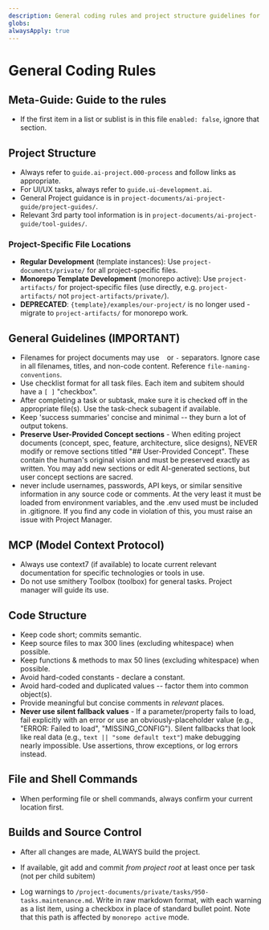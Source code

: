 ```yaml
---
description: General coding rules and project structure guidelines for AI-assisted development
globs: 
alwaysApply: true
---
```


# General Coding Rules

## Meta-Guide: Guide to the rules
- If the first item in a list or sublist is in this file `enabled: false`, ignore that section.

## Project Structure
- Always refer to `guide.ai-project.000-process` and follow links as appropriate.
- For UI/UX tasks, always refer to `guide.ui-development.ai`.
- General Project guidance is in `project-documents/ai-project-guide/project-guides/`.
- Relevant 3rd party tool information is in `project-documents/ai-project-guide/tool-guides/`.

### Project-Specific File Locations
- **Regular Development** (template instances): Use `project-documents/private/` for all project-specific files.
- **Monorepo Template Development** (monorepo active): Use `project-artifacts/` for project-specific files (use directly, e.g. `project-artifacts/` not `project-artifacts/private/`).
- **DEPRECATED**: `{template}/examples/our-project/` is no longer used - migrate to `project-artifacts/` for monorepo work.

## General Guidelines (IMPORTANT)
- Filenames for project documents may use ` ` or `-` separators. Ignore case in all filenames, titles, and non-code content.  Reference `file-naming-conventions`.
- Use checklist format for all task files.  Each item and subitem should have a `[ ]` "checkbox".
- After completing a task or subtask, make sure it is checked off in the appropriate file(s).  Use the task-check subagent if available.
- Keep 'success summaries' concise and minimal -- they burn a lot of output tokens.
- **Preserve User-Provided Concept sections** - When editing project documents (concept, spec, feature, architecture, slice designs), NEVER modify or remove sections titled "## User-Provided Concept". These contain the human's original vision and must be preserved exactly as written. You may add new sections or edit AI-generated sections, but user concept sections are sacred.
- never include usernames, passwords, API keys, or similar sensitive information in any source code or comments.  At the very least it must be loaded from environment variables, and the .env used must be included in .gitignore.  If you find any code in violation of this, you must raise an issue with Project Manager.

## MCP (Model Context Protocol)
- Always use context7 (if available) to locate current relevant documentation for specific technologies or tools in use.
- Do not use smithery Toolbox (toolbox) for general tasks. Project manager will guide its use.

## Code Structure
- Keep code short; commits semantic.
- Keep source files to max 300 lines (excluding whitespace) when possible.
- Keep functions & methods to max 50 lines (excluding whitespace) when possible.
- Avoid hard-coded constants - declare a constant.
- Avoid hard-coded and duplicated values -- factor them into common object(s).
- Provide meaningful but concise comments in _relevant_ places.
- **Never use silent fallback values** - If a parameter/property fails to load, fail explicitly with an error or use an obviously-placeholder value (e.g., "ERROR: Failed to load", "MISSING_CONFIG"). Silent fallbacks that look like real data (e.g., `text || "some default text"`) make debugging nearly impossible. Use assertions, throw exceptions, or log errors instead.

## File and Shell Commands
- When performing file or shell commands, always confirm your current location first.

## Builds and Source Control
- After all changes are made, ALWAYS build the project.
- If available, git add and commit *from project root* at least once per task (not per child subitem)

- Log warnings to `/project-documents/private/tasks/950-tasks.maintenance.md`. Write in raw markdown format, with each warning as a list item, using a checkbox in place of standard bullet point. Note that this path is affected by `monorepo active` mode.
